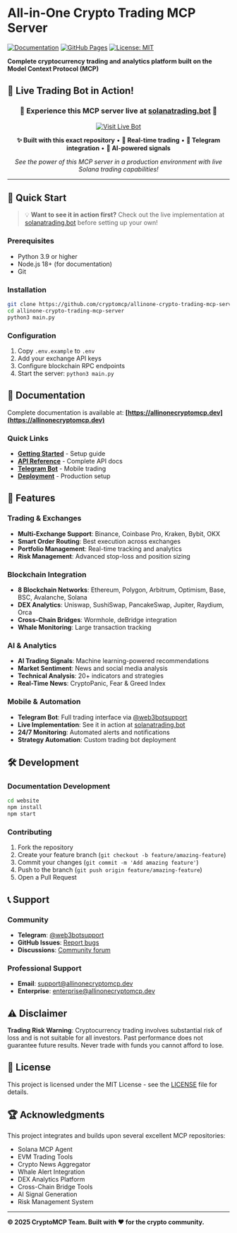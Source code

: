 # All-in-One Crypto Trading MCP Server

[![Documentation](https://img.shields.io/badge/docs-live-brightgreen)](https://allinonecryptomcp.dev)
[![GitHub Pages](https://img.shields.io/badge/GitHub-Pages-blue)](https://github.com/cryptomcp/allinone-crypto-trading-mcp-server)
[![License: MIT](https://img.shields.io/badge/License-MIT-yellow.svg)](https://opensource.org/licenses/MIT)

**Complete cryptocurrency trading and analytics platform built on the Model Context Protocol (MCP)**

## 🎯 **Live Trading Bot in Action!**

<div align="center">

### 🚀 **Experience this MCP server live at [solanatrading.bot](https://solanatrading.bot)** 🚀

[![Visit Live Bot](https://img.shields.io/badge/🔗_Live_Trading_Bot-solanatrading.bot-10b981?style=for-the-badge&logo=solana&logoColor=white)](https://solanatrading.bot)

**✨ Built with this exact repository** • **🔄 Real-time trading** • **📱 Telegram integration** • **🤖 AI-powered signals**

*See the power of this MCP server in a production environment with live Solana trading capabilities!*

</div>

---

## 🚀 Quick Start

> 💡 **Want to see it in action first?** Check out the live implementation at [solanatrading.bot](https://solanatrading.bot) before setting up your own!

### Prerequisites
- Python 3.9 or higher
- Node.js 18+ (for documentation)
- Git

### Installation
```bash
git clone https://github.com/cryptomcp/allinone-crypto-trading-mcp-server.git
cd allinone-crypto-trading-mcp-server
python3 main.py
```

### Configuration
1. Copy `.env.example` to `.env`
2. Add your exchange API keys
3. Configure blockchain RPC endpoints
4. Start the server: `python3 main.py`

## 📖 Documentation

Complete documentation is available at: **[https://allinonecryptomcp.dev](https://allinonecryptomcp.dev)**

### Quick Links
- **[Getting Started](https://allinonecryptomcp.dev/getting-started)** - Setup guide
- **[API Reference](https://allinonecryptomcp.dev/api-reference)** - Complete API docs
- **[Telegram Bot](https://allinonecryptomcp.dev/features/telegram-bot)** - Mobile trading
- **[Deployment](https://allinonecryptomcp.dev/deployment/production)** - Production setup

## 🔧 Features

### Trading & Exchanges
- **Multi-Exchange Support**: Binance, Coinbase Pro, Kraken, Bybit, OKX
- **Smart Order Routing**: Best execution across exchanges
- **Portfolio Management**: Real-time tracking and analytics
- **Risk Management**: Advanced stop-loss and position sizing

### Blockchain Integration
- **8 Blockchain Networks**: Ethereum, Polygon, Arbitrum, Optimism, Base, BSC, Avalanche, Solana
- **DEX Analytics**: Uniswap, SushiSwap, PancakeSwap, Jupiter, Raydium, Orca
- **Cross-Chain Bridges**: Wormhole, deBridge integration
- **Whale Monitoring**: Large transaction tracking

### AI & Analytics
- **AI Trading Signals**: Machine learning-powered recommendations
- **Market Sentiment**: News and social media analysis
- **Technical Analysis**: 20+ indicators and strategies
- **Real-Time News**: CryptoPanic, Fear & Greed Index

### Mobile & Automation
- **Telegram Bot**: Full trading interface via [@web3botsupport](https://t.me/web3botsupport)
- **Live Implementation**: See it in action at [solanatrading.bot](https://solanatrading.bot)
- **24/7 Monitoring**: Automated alerts and notifications
- **Strategy Automation**: Custom trading bot deployment

## 🛠 Development

### Documentation Development
```bash
cd website
npm install
npm start
```

### Contributing
1. Fork the repository
2. Create your feature branch (`git checkout -b feature/amazing-feature`)
3. Commit your changes (`git commit -m 'Add amazing feature'`)
4. Push to the branch (`git push origin feature/amazing-feature`)
5. Open a Pull Request

## 📞 Support

### Community
- **Telegram**: [@web3botsupport](https://t.me/web3botsupport)
- **GitHub Issues**: [Report bugs](https://github.com/cryptomcp/allinone-crypto-trading-mcp-server/issues)
- **Discussions**: [Community forum](https://github.com/cryptomcp/allinone-crypto-trading-mcp-server/discussions)

### Professional Support
- **Email**: support@allinonecryptomcp.dev
- **Enterprise**: enterprise@allinonecryptomcp.dev

## ⚠️ Disclaimer

**Trading Risk Warning**: Cryptocurrency trading involves substantial risk of loss and is not suitable for all investors. Past performance does not guarantee future results. Never trade with funds you cannot afford to lose.

## 📜 License

This project is licensed under the MIT License - see the [LICENSE](LICENSE) file for details.

## 🏆 Acknowledgments

This project integrates and builds upon several excellent MCP repositories:
- Solana MCP Agent
- EVM Trading Tools
- Crypto News Aggregator
- Whale Alert Integration
- DEX Analytics Platform
- Cross-Chain Bridge Tools
- AI Signal Generation
- Risk Management System

---

**© 2025 CryptoMCP Team. Built with ❤️ for the crypto community.**
